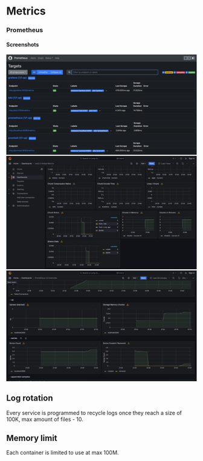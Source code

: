 # Metrics

### Prometheus

#### Screenshots
![loki](imgs/prom.jpeg)
![](imgs/img1.png)
![](imgs/img2.png)

## Log rotation

Every service is programmed to recycle logs once they reach a size of 100K, max amount of files - 10.

## Memory limit
Each container is limited to use at max 100M.

